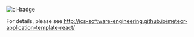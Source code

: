 ![ci-badge](https://github.com/manoa-melody/manoa-melody/workflows/ci-manoa-melody/badge.svg)


For details, please see http://ics-software-engineering.github.io/meteor-application-template-react/
